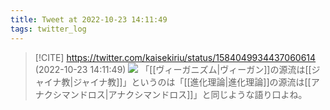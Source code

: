 ```yaml
---
title: Tweet at 2022-10-23 14:11:49
tags: twitter_log
---
```


> [!CITE] https://twitter.com/kaisekiriu/status/1584049934437060614 (2022-10-23 14:11:49)
> ![](https://twitter.com/kaisekiriu/status/1584049934437060614)
> 「[[ヴィーガニズム|ヴィーガン]]の源流は[[ジャイナ教|ジャイナ教]]」というのは「[[進化理論|進化理論]]の源流は[[アナクシマンドロス|アナクシマンドロス]]」と同じような語り口よね。